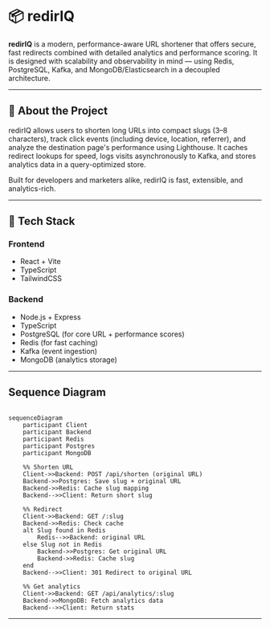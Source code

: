 # 📦 redirIQ

**redirIQ** is a modern, performance-aware URL shortener that offers secure, fast redirects combined with detailed analytics and performance scoring. It is designed with scalability and observability in mind — using Redis, PostgreSQL, Kafka, and MongoDB/Elasticsearch in a decoupled architecture.

---

## 🧠 About the Project

redirIQ allows users to shorten long URLs into compact slugs (3–8 characters), track click events (including device, location, referrer), and analyze the destination page's performance using Lighthouse. It caches redirect lookups for speed, logs visits asynchronously to Kafka, and stores analytics data in a query-optimized store.

Built for developers and marketers alike, redirIQ is fast, extensible, and analytics-rich.

---

## 🧰 Tech Stack

### Frontend
- React + Vite
- TypeScript
- TailwindCSS

### Backend
- Node.js + Express
- TypeScript
- PostgreSQL (for core URL + performance scores)
- Redis (for fast caching)
- Kafka (event ingestion)
- MongoDB (analytics storage)

---

## Sequence Diagram



```mermaid

sequenceDiagram
    participant Client
    participant Backend
    participant Redis
    participant Postgres
    participant MongoDB

    %% Shorten URL
    Client->>Backend: POST /api/shorten (original URL)
    Backend->>Postgres: Save slug + original URL
    Backend->>Redis: Cache slug mapping
    Backend-->>Client: Return short slug

    %% Redirect
    Client->>Backend: GET /:slug
    Backend->>Redis: Check cache
    alt Slug found in Redis
        Redis-->>Backend: original URL
    else Slug not in Redis
        Backend->>Postgres: Get original URL
        Backend->>Redis: Cache slug
    end
    Backend-->>Client: 301 Redirect to original URL

    %% Get analytics
    Client->>Backend: GET /api/analytics/:slug
    Backend->>MongoDB: Fetch analytics data
    Backend-->>Client: Return stats

```
---
